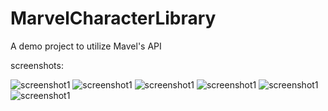 # MarvelCharacterLibrary

A demo project to utilize Mavel's API

screenshots:

![screenshot1](https://github.com/ir2pid/MarvelCharacterLibrary/blob/master/screenshots/Screenshot_2016-03-19-15-36-19.png)
![screenshot1](https://github.com/ir2pid/MarvelCharacterLibrary/blob/master/screenshots/Screenshot_2016-03-19-14-26-21.png)
![screenshot1](https://github.com/ir2pid/MarvelCharacterLibrary/blob/master/screenshots/Screenshot_2016-03-19-14-28-59.png)
![screenshot1](https://github.com/ir2pid/MarvelCharacterLibrary/blob/master/screenshots/Screenshot_2016-03-19-14-33-47.png)
![screenshot1](https://github.com/ir2pid/MarvelCharacterLibrary/blob/master/screenshots/Screenshot_2016-03-19-14-30-02.png)
![screenshot1](https://github.com/ir2pid/MarvelCharacterLibrary/blob/master/screenshots/Screenshot_2016-03-19-14-23-41.png)
